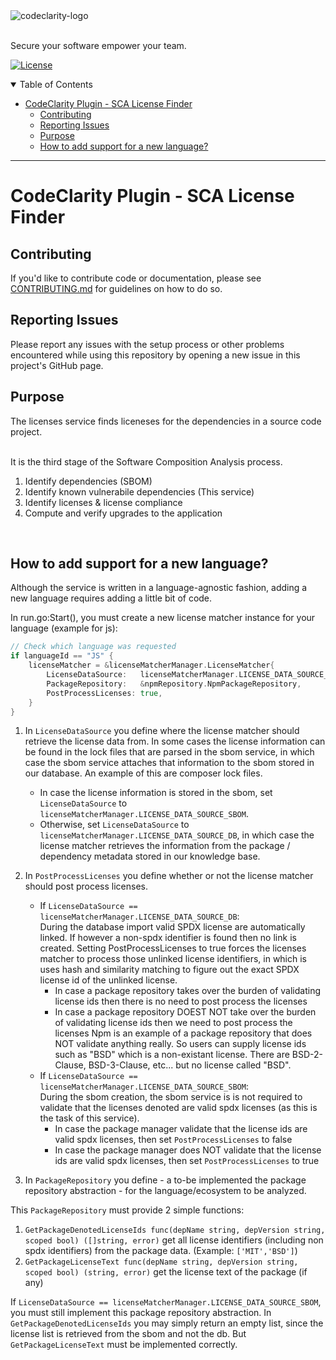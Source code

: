 <picture>
  <source media="(prefers-color-scheme: dark)" srcset="https://github.com/CodeClarityCE/identity/blob/main/logo/vectorized/logo_name_white.svg">
  <source media="(prefers-color-scheme: light)" srcset="https://github.com/CodeClarityCE/identity/blob/main/logo/vectorized/logo_name_black.svg">
  <img alt="codeclarity-logo" src="https://github.com/CodeClarityCE/identity/blob/main/logo/vectorized/logo_name_black.svg">
</picture>
<br>
<br>

Secure your software empower your team.

[![License](https://img.shields.io/github/license/codeclarityce/codeclarity-dev)](LICENSE.txt)

<details open="open">
<summary>Table of Contents</summary>

- [CodeClarity Plugin - SCA License Finder](#codeclarity-plugin---sca-license-finder)
  - [Contributing](#contributing)
  - [Reporting Issues](#reporting-issues)
  - [Purpose](#purpose)
  - [How to add support for a new language?](#how-to-add-support-for-a-new-language)


</details>

---

# CodeClarity Plugin - SCA License Finder

## Contributing

If you'd like to contribute code or documentation, please see [CONTRIBUTING.md](https://github.com/CodeClarityCE/codeclarity-dev/blob/main/CONTRIBUTING.md) for guidelines on how to do so.

## Reporting Issues

Please report any issues with the setup process or other problems encountered while using this repository by opening a new issue in this project's GitHub page.

## Purpose

The licenses service finds liceneses for the dependencies in a source code project. 

<br> It is the third stage of the Software Composition Analysis process.

1. Identify dependencies (SBOM)
2. Identify known vulnerabile dependencies (This service)
3. Identify licenses & license compliance
4. Compute and verify upgrades to the application

<br>


## How to add support for a new language?

Although the service is written in a language-agnostic fashion, adding a new language requires adding a little bit of code.

In run.go:Start(), you must create a new license matcher instance for your language (example for js):
```go
// Check which language was requested
if languageId == "JS" {
    licenseMatcher = &licenseMatcherManager.LicenseMatcher{
        LicenseDataSource:   licenseMatcherManager.LICENSE_DATA_SOURCE_DB,
        PackageRepository:   &npmRepository.NpmPackageRepository,
        PostProcessLicenses: true,
    }
}
```
1. In `LicenseDataSource` you define where the license matcher should retrieve the license data from. In some cases the license information can be found in the lock files that are parsed in the sbom service, in which case the sbom service attaches that information to the sbom stored in our database. 
   An example of this are composer lock files.
   - In case the license information is stored in the sbom, set `LicenseDataSource` to `licenseMatcherManager.LICENSE_DATA_SOURCE_SBOM`.
   - Otherwise, set `LicenseDataSource` to `licenseMatcherManager.LICENSE_DATA_SOURCE_DB`, in which case the license matcher retrieves the information from the package / dependency metadata stored in our knowledge base.
2. In `PostProcessLicenses` you define whether or not the license matcher should post process licenses. 

   - If `LicenseDataSource == licenseMatcherManager.LICENSE_DATA_SOURCE_DB`:<br>
   During the database import valid SPDX license are automatically linked. 
   If however a non-spdx identifier is found then no link is created. Setting PostProcessLicenses to true forces the licenses matcher to process those unlinked license identifiers, in which is uses hash and similarity matching to figure out the exact SPDX license id of the unlinked license.
        - In case a package repository takes over the burden of validating license ids then there is no need to post process the licenses
        - In case a package repository DOEST NOT take over the burden of validating license ids then we need to post process the licenses
          Npm is an example of a package repository that does NOT validate anything really.
          So users can supply license ids such as "BSD" which is a non-existant license.
          There are BSD-2-Clause, BSD-3-Clause, etc... but no license called "BSD".
   - If `LicenseDataSource == licenseMatcherManager.LICENSE_DATA_SOURCE_SBOM`:<br>
   During the sbom creation, the sbom service is is not required to validate that the licenses denoted are valid spdx licenses (as this is the task of this service).
        - In case the package manager validate that the license ids are valid spdx licenses, then set `PostProcessLicenses` to false
        - In case the package manager does NOT validate that the license ids are valid spdx licenses, then set `PostProcessLicenses` to true


3. In `PackageRepository` you define - a to-be implemented the package repository abstraction - for the language/ecosystem to be analyzed.
 

This `PackageRepository` must provide 2 simple functions:
1. `GetPackageDenotedLicenseIds func(depName string, depVersion string, scoped bool) ([]string, error)` get all license identifiers (including non spdx identifiers) from the package data. (Example: `['MIT','BSD']`)
2. `GetPackageLicenseText func(depName string, depVersion string, scoped bool) (string, error)` get the license text of the package (if any)

If `LicenseDataSource == licenseMatcherManager.LICENSE_DATA_SOURCE_SBOM`, you must still implement this package repository abstraction. In `GetPackageDenotedLicenseIds` you may simply return an empty list, since the license list is retrieved from the sbom and not the db. But `GetPackageLicenseText` must be implemented correctly.
